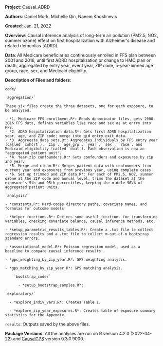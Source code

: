 **Project**: Causal_ADRD

**Authors**: Daniel Mork, Michelle Qin, Naeem Khoshnevis

**Created**: Jan. 21, 2022

**Overview**: Causal inference analysis of long-term air pollution (PM2.5, NO2, summer ozone) effect on first hospitalization with Alzheimer's disease and related dementias (ADRD).

**Data**: All Medicare beneficiaries continuously enrolled in FFS plan between 2001 and 2016, until first ADRD hospitalization or change to HMO plan or death, aggregated by entry year, event year, ZIP code, 5-year-binned age group, race, sex, and Medicaid eligibility.

**Description of Files and folders**: 

`code/`

    `aggregation/`   

    These six files create the three datasets, one for each exposure, to be analyzed.   

    - *1. Medicare FFS enrollment.R*: Reads denominator files, gets 2000-2016 FFS data, defines variables like race and sex as at entry into FFS.
    - *2. ADRD hospitalization data.R*: Gets first ADRD hospitalization year, age, and ZIP code; merge into qid entry exit data.
    - *3. Aggregate data sets.R*: Aggregates individuals by FFS entry year (called `cohort`), `zip`, `age_grp`, `year`, `sex`, `race`, and Medicaid eligibility (called `dual`). Each observation is now an "aggregated patient unit".
    - *4. Year-zip confounders.R:* Gets confounders and exposures by zip and year.
    - *5. Merge and clean.R*: Merges patient data with confounders from current year and exposures from previous year, using complete cases.
    - *6. Set up trimmed and ZIP data.R*: For each of PM2.5, NO2, summer ozone at the ZIP code and annual level, trims the dataset at the exposure's 5th and 95th percentiles, keeping the middle 90\% of aggregated patient units.
    
    `analysis/`
  
    - *constants.R*: Hard-codes directory paths, covariate names, and formulas for outcome models.
  
    - *helper_functions.R*: Defines some useful functions for transforming variables, checking covariate balance, causal inference methods, etc.
  
    - *setup_parametric_results_tables.R*: Create a .txt file to collect regression results and a .txt file to collect m-out-of-n bootstrap standard errors.
  
    - *associational_model.R*: Poisson regression model, used as a baseline to compare causal inference results.
  
    - *gps_weighting_by_zip_year.R*: GPS weighting analysis.
  
    - *gps_matching_by_zip_year.R*: GPS matching analysis.
  
        `bootstrap_code/`
  
          - *setup_bootstrap_samples.R*:
  
    `exploratory/`

      - *explore_indiv_vars.R*: Creates Table 1.
    
      - *explore_zip_year_exposures.R*: Creates table of exposure summary statistics for the Appendix.

`results`: Outputs saved by the above files.


**Package Versions**: All the analyses are run on R version 4.2.0 (2022-04-22) and [CausalGPS](https://github.com/cran/CausalGPS) version 0.3.0.9000.
